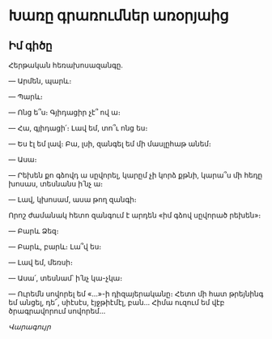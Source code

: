 # Խառը գրառումներ առօրյաից

## Իմ գիծը

Հերթական հեռախոսազանգը.

— Արմեն, պարև։

— Պարև։

— Ոնց ե՞ս։ Գյիդացիր չէ՞ ով ա։

— Հա, գյիդացի՛։ Լավ եմ, տո՞ւ ոնց ես։

— Ես էլ եմ լավ։ Բա, լսի, զանգել եմ մի մասլըհաթ անեմ։

— Ասա։

— Րեխեն քո գձովդ ա սըվորել, կարըմ չի կորձ քթնի, կարա՞ս մի հեդը խոսաս, տեսնանս ի՛նչ ա։

— Լավ, կխոսամ, ասա թող զանգի։

Որոշ ժամանակ հետո զանգում է արդեն «իմ գձով սըվորած րեխեն»։

— Բարև Ձեզ։

— Բարև, բարև։ Լա՞վ ես։

— Լավ եմ, մեռսի։

— Ասա՛, տեսնամ՝ ի՛նչ կա-չկա։

— Ուրեմն սովորել եմ «...»-ի դիզայերականը։ Հետո մի հատ թրեյնինգ եմ անցել, դե՜, սիէսէս, էյջթիէմէլ, բան... Հիմա ուզում եմ վէբ ծրագրավորում սովորեմ...

_Վարագույր_

